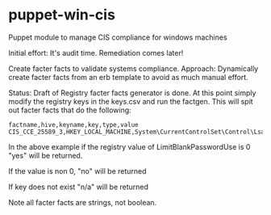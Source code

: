 puppet-win-cis
==============

Puppet module to manage CIS compliance for windows machines

Initial effort: It's audit time.  Remediation comes later!

Create facter facts to validate systems compliance.
Approach: Dynamically create facter facts from an erb template to avoid as much manual effort.

Status:
Draft of Registry facter facts generator is done.  At this point simply modify the registry
keys in the keys.csv and run the factgen.  This will spit out facter facts that do the following:

```csv
factname,hive,keyname,key,type,value
CIS_CCE_25589_3,HKEY_LOCAL_MACHINE,System\CurrentControlSet\Control\Lsa,LimitBlankPasswordUse,dword,0
```

In the above example if the registry value of LimitBlankPasswordUse is 0 "yes" will be returned.

If the value is non 0, "no" will be returned

If key does not exist "n/a" will be returned

Note all facter facts are strings, not boolean.

